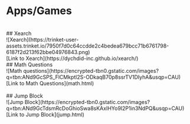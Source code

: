 # Apps/Games
<br>
## Xearch
<br>
![Xearch](https://trinket-user-assets.trinket.io/7950f7d0c64ccdde2c4bedea679bcc71b6761798-6187f2d213f62bbe04976843.png)
<br>
[Link to Xearch](https://dychdid-inc.github.io/xearch/)
<br>
## Math Questions
<br>
![Math questions](https://encrypted-tbn0.gstatic.com/images?q=tbn:ANd9GcSPS_FlCMkptl2S-ODkaqB70p8ssrTV1DIyhA&usqp=CAU)
<br>
[Link to Math Questions](math.html)
<br><br>
## Jump Block
<br>
![Jump Block](https://encrypted-tbn0.gstatic.com/images?q=tbn:ANd9GcTdsmRcDoGhioSwa8sKAxIHYo9I2P1in3NdPQ&usqp=CAU)
<br>
[Link to Jump Block](jump.html)
<br>
